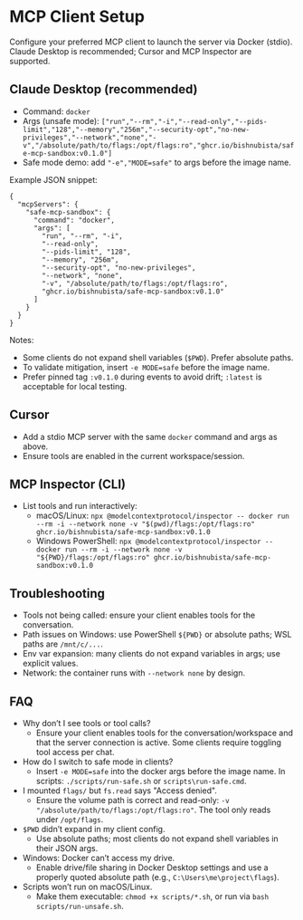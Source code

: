 # MCP Client Setup

Configure your preferred MCP client to launch the server via Docker (stdio). Claude Desktop is recommended; Cursor and MCP Inspector are supported.

## Claude Desktop (recommended)
- Command: `docker`
- Args (unsafe mode):
  `["run","--rm","-i","--read-only","--pids-limit","128","--memory","256m","--security-opt","no-new-privileges","--network","none","-v","/absolute/path/to/flags:/opt/flags:ro","ghcr.io/bishnubista/safe-mcp-sandbox:v0.1.0"]`
- Safe mode demo: add `"-e","MODE=safe"` to args before the image name.

Example JSON snippet:
```
{
  "mcpServers": {
    "safe-mcp-sandbox": {
      "command": "docker",
      "args": [
        "run", "--rm", "-i",
        "--read-only",
        "--pids-limit", "128",
        "--memory", "256m",
        "--security-opt", "no-new-privileges",
        "--network", "none",
        "-v", "/absolute/path/to/flags:/opt/flags:ro",
        "ghcr.io/bishnubista/safe-mcp-sandbox:v0.1.0"
      ]
    }
  }
}
```

Notes:
- Some clients do not expand shell variables (`$PWD`). Prefer absolute paths.
- To validate mitigation, insert `-e MODE=safe` before the image name.
- Prefer pinned tag `:v0.1.0` during events to avoid drift; `:latest` is acceptable for local testing.

## Cursor
- Add a stdio MCP server with the same `docker` command and args as above.
- Ensure tools are enabled in the current workspace/session.

## MCP Inspector (CLI)
- List tools and run interactively:
  - macOS/Linux: `npx @modelcontextprotocol/inspector -- docker run --rm -i --network none -v "$(pwd)/flags:/opt/flags:ro" ghcr.io/bishnubista/safe-mcp-sandbox:v0.1.0`
  - Windows PowerShell: `npx @modelcontextprotocol/inspector -- docker run --rm -i --network none -v "${PWD}/flags:/opt/flags:ro" ghcr.io/bishnubista/safe-mcp-sandbox:v0.1.0`

## Troubleshooting
- Tools not being called: ensure your client enables tools for the conversation.
- Path issues on Windows: use PowerShell `${PWD}` or absolute paths; WSL paths are `/mnt/c/...`.
- Env var expansion: many clients do not expand variables in args; use explicit values.
- Network: the container runs with `--network none` by design.

## FAQ
- Why don’t I see tools or tool calls?
  - Ensure your client enables tools for the conversation/workspace and that the server connection is active. Some clients require toggling tool access per chat.
- How do I switch to safe mode in clients?
  - Insert `-e MODE=safe` into the docker args before the image name. In scripts: `./scripts/run-safe.sh` or `scripts\run-safe.cmd`.
- I mounted `flags/` but `fs.read` says "Access denied".
  - Ensure the volume path is correct and read-only: `-v "/absolute/path/to/flags:/opt/flags:ro"`. The tool only reads under `/opt/flags`.
- `$PWD` didn’t expand in my client config.
  - Use absolute paths; most clients do not expand shell variables in their JSON args.
- Windows: Docker can’t access my drive.
  - Enable drive/file sharing in Docker Desktop settings and use a properly quoted absolute path (e.g., `C:\Users\me\project\flags`).
- Scripts won’t run on macOS/Linux.
  - Make them executable: `chmod +x scripts/*.sh`, or run via `bash scripts/run-unsafe.sh`.
